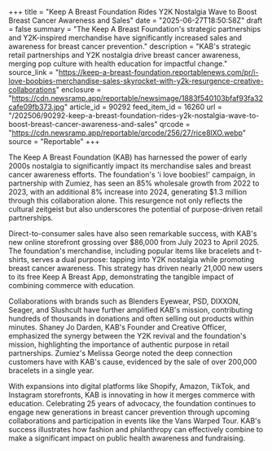 +++
title = "Keep A Breast Foundation Rides Y2K Nostalgia Wave to Boost Breast Cancer Awareness and Sales"
date = "2025-06-27T18:50:58Z"
draft = false
summary = "The Keep A Breast Foundation's strategic partnerships and Y2K-inspired merchandise have significantly increased sales and awareness for breast cancer prevention."
description = "KAB's strategic retail partnerships and Y2K nostalgia drive breast cancer awareness, merging pop culture with health education for impactful change."
source_link = "https://keep-a-breast-foundation.reportablenews.com/pr/i-love-boobies-merchandise-sales-skyrocket-with-y2k-resurgence-creative-collaborations"
enclosure = "https://cdn.newsramp.app/reportable/newsimage/1883f540103bfaf93fa32cafe09fb373.jpg"
article_id = 90292
feed_item_id = 16260
url = "/202506/90292-keep-a-breast-foundation-rides-y2k-nostalgia-wave-to-boost-breast-cancer-awareness-and-sales"
qrcode = "https://cdn.newsramp.app/reportable/qrcode/256/27/rice8lXO.webp"
source = "Reportable"
+++

<p>The Keep A Breast Foundation (KAB) has harnessed the power of early 2000s nostalgia to significantly impact its merchandise sales and breast cancer awareness efforts. The foundation's 'i love boobies!' campaign, in partnership with Zumiez, has seen an 85% wholesale growth from 2022 to 2023, with an additional 8% increase into 2024, generating $1.3 million through this collaboration alone. This resurgence not only reflects the cultural zeitgeist but also underscores the potential of purpose-driven retail partnerships.</p><p>Direct-to-consumer sales have also seen remarkable success, with KAB's new online storefront grossing over $86,000 from July 2023 to April 2025. The foundation's merchandise, including popular items like bracelets and t-shirts, serves a dual purpose: tapping into Y2K nostalgia while promoting breast cancer awareness. This strategy has driven nearly 21,000 new users to its free Keep A Breast App, demonstrating the tangible impact of combining commerce with education.</p><p>Collaborations with brands such as Blenders Eyewear, PSD, DIXXON, Seager, and Slushcult have further amplified KAB's mission, contributing hundreds of thousands in donations and often selling out products within minutes. Shaney Jo Darden, KAB's Founder and Creative Officer, emphasized the synergy between the Y2K revival and the foundation's mission, highlighting the importance of authentic purpose in retail partnerships. Zumiez's Melissa George noted the deep connection customers have with KAB's cause, evidenced by the sale of over 200,000 bracelets in a single year.</p><p>With expansions into digital platforms like Shopify, Amazon, TikTok, and Instagram storefronts, KAB is innovating in how it merges commerce with education. Celebrating 25 years of advocacy, the foundation continues to engage new generations in breast cancer prevention through upcoming collaborations and participation in events like the Vans Warped Tour. KAB's success illustrates how fashion and philanthropy can effectively combine to make a significant impact on public health awareness and fundraising.</p>